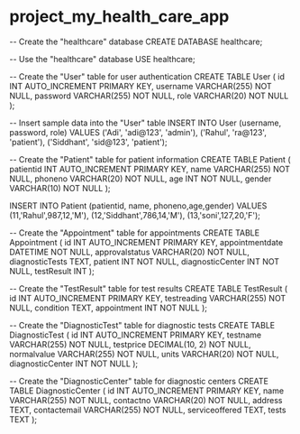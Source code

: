 # project_my_health_care_app
-- Create the "healthcare" database
CREATE DATABASE healthcare;

-- Use the "healthcare" database
USE healthcare;


-- Create the "User" table for user authentication
CREATE TABLE User (
    id INT AUTO_INCREMENT PRIMARY KEY,
    username VARCHAR(255) NOT NULL,
    password VARCHAR(255) NOT NULL,
    role VARCHAR(20) NOT NULL
);

-- Insert sample data into the "User" table
INSERT INTO User (username, password, role) VALUES
('Adi', 'adi@123', 'admin'),
('Rahul', 'ra@123', 'patient'),
('Siddhant', 'sid@123', 'patient');

-- Create the "Patient" table for patient information
CREATE TABLE Patient (
    patientid INT AUTO_INCREMENT PRIMARY KEY,
    name VARCHAR(255) NOT NULL,
    phoneno VARCHAR(20) NOT NULL,
    age INT NOT NULL,
    gender VARCHAR(10) NOT NULL
);

INSERT INTO Patient (patientid, name, phoneno,age,gender) VALUES
(11,'Rahul',987,12,'M'),
(12,'Siddhant',786,14,'M'),
(13,'soni',127,20,'F');

-- Create the "Appointment" table for appointments
CREATE TABLE Appointment (
    id INT AUTO_INCREMENT PRIMARY KEY,
    appointmentdate DATETIME NOT NULL,
    approvalstatus VARCHAR(20) NOT NULL,
    diagnosticTests TEXT,
    patient INT NOT NULL,
    diagnosticCenter INT NOT NULL,
    testResult INT
);

-- Create the "TestResult" table for test results
CREATE TABLE TestResult (
    id INT AUTO_INCREMENT PRIMARY KEY,
    testreading VARCHAR(255) NOT NULL,
    condition TEXT,
    appointment INT NOT NULL
);

-- Create the "DiagnosticTest" table for diagnostic tests
CREATE TABLE DiagnosticTest (
    id INT AUTO_INCREMENT PRIMARY KEY,
    testname VARCHAR(255) NOT NULL,
    testprice DECIMAL(10, 2) NOT NULL,
    normalvalue VARCHAR(255) NOT NULL,
    units VARCHAR(20) NOT NULL,
    diagnosticCenter INT NOT NULL
);

-- Create the "DiagnosticCenter" table for diagnostic centers
CREATE TABLE DiagnosticCenter (
    id INT AUTO_INCREMENT PRIMARY KEY,
    name VARCHAR(255) NOT NULL,
    contactno VARCHAR(20) NOT NULL,
    address TEXT,
    contactemail VARCHAR(255) NOT NULL,
    serviceoffered TEXT,
    tests TEXT
);
